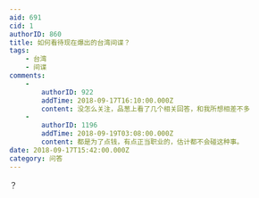 ```yaml
---
aid: 691
cid: 1
authorID: 860
title: 如何看待现在爆出的台湾间谍？
tags:
    - 台湾
    - 间谍
comments:
    -
        authorID: 922
        addTime: 2018-09-17T16:10:00.000Z
        content: 没怎么关注，品葱上看了几个相关回答，和我所想相差不多
    -
        authorID: 1196
        addTime: 2018-09-19T03:08:00.000Z
        content: 都是为了点钱，有点正当职业的，估计都不会碰这种事。
date: 2018-09-17T15:42:00.000Z
category: 问答
---
```


？

